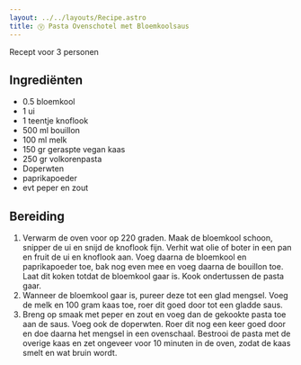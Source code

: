 ```yaml
---
layout: ../../layouts/Recipe.astro
title: Ⓥ Pasta Ovenschotel met Bloemkoolsaus
---
```

Recept voor 3 personen

## Ingrediënten

* 0﻿.5 bloemkool
* 1﻿ ui
* 1﻿ teentje knoflook
* 5﻿00 ml bouillon
* 1﻿00 ml melk
* 1﻿50 gr geraspte vegan kaas
* 2﻿50 gr volkorenpasta
* D﻿operwten
* p﻿aprikapoeder
* evt p﻿eper en zout

## Bereiding

1. V﻿erwarm de oven voor op 220 graden. Maak de bloemkool schoon, snipper de ui en snijd de knoflook fijn. Verhit wat olie of boter in een pan en fruit de ui en knoflook aan. Voeg daarna de bloemkool en paprikapoeder toe, bak nog even mee en voeg daarna de bouillon toe. Laat dit koken totdat de bloemkool gaar is. Kook ondertussen de pasta gaar.
2. Wanneer de bloemkool gaar is, pureer deze tot een glad mengsel. Voeg de melk en 100 gram kaas toe, roer dit goed door tot een gladde saus.
3. Breng op smaak met peper en zout en voeg dan de gekookte pasta toe aan de saus. Voeg ook de doperwten. Roer dit nog een keer goed door en doe daarna het mengsel in een ovenschaal. Bestrooi de pasta met de overige kaas en zet ongeveer voor 10 minuten in de oven, zodat de kaas smelt en wat bruin wordt.